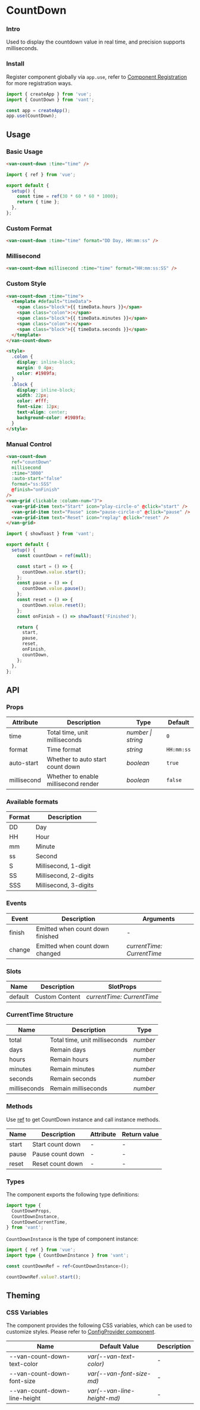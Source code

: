 # CountDown

### Intro

Used to display the countdown value in real time, and precision supports milliseconds.

### Install

Register component globally via `app.use`, refer to [Component Registration](#/en-US/advanced-usage#zu-jian-zhu-ce) for more registration ways.

```js
import { createApp } from 'vue';
import { CountDown } from 'vant';

const app = createApp();
app.use(CountDown);
```

## Usage

### Basic Usage

```html
<van-count-down :time="time" />
```

```js
import { ref } from 'vue';

export default {
  setup() {
    const time = ref(30 * 60 * 60 * 1000);
    return { time };
  },
};
```

### Custom Format

```html
<van-count-down :time="time" format="DD Day, HH:mm:ss" />
```

### Millisecond

```html
<van-count-down millisecond :time="time" format="HH:mm:ss:SS" />
```

### Custom Style

```html
<van-count-down :time="time">
  <template #default="timeData">
    <span class="block">{{ timeData.hours }}</span>
    <span class="colon">:</span>
    <span class="block">{{ timeData.minutes }}</span>
    <span class="colon">:</span>
    <span class="block">{{ timeData.seconds }}</span>
  </template>
</van-count-down>

<style>
  .colon {
    display: inline-block;
    margin: 0 4px;
    color: #1989fa;
  }
  .block {
    display: inline-block;
    width: 22px;
    color: #fff;
    font-size: 12px;
    text-align: center;
    background-color: #1989fa;
  }
</style>
```

### Manual Control

```html
<van-count-down
  ref="countDown"
  millisecond
  :time="3000"
  :auto-start="false"
  format="ss:SSS"
  @finish="onFinish"
/>
<van-grid clickable :column-num="3">
  <van-grid-item text="Start" icon="play-circle-o" @click="start" />
  <van-grid-item text="Pause" icon="pause-circle-o" @click="pause" />
  <van-grid-item text="Reset" icon="replay" @click="reset" />
</van-grid>
```

```js
import { showToast } from 'vant';

export default {
  setup() {
    const countDown = ref(null);

    const start = () => {
      countDown.value.start();
    };
    const pause = () => {
      countDown.value.pause();
    };
    const reset = () => {
      countDown.value.reset();
    };
    const onFinish = () => showToast('Finished');

    return {
      start,
      pause,
      reset,
      onFinish,
      countDown,
    };
  },
};
```

## API

### Props

| Attribute | Description | Type | Default |
| --- | --- | --- | --- |
| time | Total time, unit milliseconds | _number \| string_ | `0` |
| format | Time format | _string_ | `HH:mm:ss` |
| auto-start | Whether to auto start count down | _boolean_ | `true` |
| millisecond | Whether to enable millisecond render | _boolean_ | `false` |

### Available formats

| Format | Description           |
| ------ | --------------------- |
| DD     | Day                   |
| HH     | Hour                  |
| mm     | Minute                |
| ss     | Second                |
| S      | Millisecond, 1-digit  |
| SS     | Millisecond, 2-digits |
| SSS    | Millisecond, 3-digits |

### Events

| Event  | Description                      | Arguments                  |
| ------ | -------------------------------- | -------------------------- |
| finish | Emitted when count down finished | -                          |
| change | Emitted when count down changed  | _currentTime: CurrentTime_ |

### Slots

| Name    | Description    | SlotProps                  |
| ------- | -------------- | -------------------------- |
| default | Custom Content | _currentTime: CurrentTime_ |

### CurrentTime Structure

| Name         | Description                   | Type     |
| ------------ | ----------------------------- | -------- |
| total        | Total time, unit milliseconds | _number_ |
| days         | Remain days                   | _number_ |
| hours        | Remain hours                  | _number_ |
| minutes      | Remain minutes                | _number_ |
| seconds      | Remain seconds                | _number_ |
| milliseconds | Remain milliseconds           | _number_ |

### Methods

Use [ref](https://v3.vuejs.org/guide/component-template-refs.html) to get CountDown instance and call instance methods.

| Name  | Description      | Attribute | Return value |
| ----- | ---------------- | --------- | ------------ |
| start | Start count down | -         | -            |
| pause | Pause count down | -         | -            |
| reset | Reset count down | -         | -            |

### Types

The component exports the following type definitions:

```ts
import type {
  CountDownProps,
  CountDownInstance,
  CountDownCurrentTime,
} from 'vant';
```

`CountDownInstance` is the type of component instance:

```ts
import { ref } from 'vue';
import type { CountDownInstance } from 'vant';

const countDownRef = ref<CountDownInstance>();

countDownRef.value?.start();
```

## Theming

### CSS Variables

The component provides the following CSS variables, which can be used to customize styles. Please refer to [ConfigProvider component](#/en-US/config-provider).

| Name                         | Default Value               | Description |
| ---------------------------- | --------------------------- | ----------- |
| --van-count-down-text-color  | _var(--van-text-color)_     | -           |
| --van-count-down-font-size   | _var(--van-font-size-md)_   | -           |
| --van-count-down-line-height | _var(--van-line-height-md)_ | -           |
